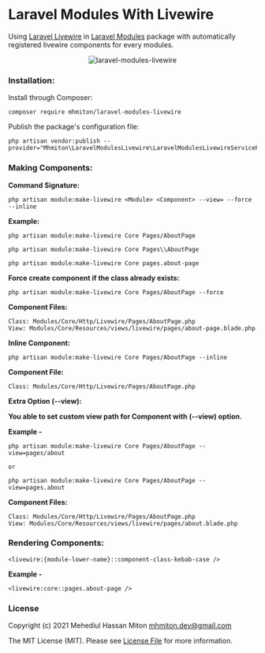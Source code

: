 # Laravel Modules With Livewire

Using [Laravel Livewire](https://github.com/livewire/livewire) in [Laravel Modules](https://github.com/nWidart/laravel-modules) package with automatically registered livewire components for every modules.

<p align="center">
    <img src="http://mhmiton.com/laravel-modules-livewire.png" alt="laravel-modules-livewire">
</p>

### Installation:

Install through Composer:

```
composer require mhmiton/laravel-modules-livewire
```

Publish the package's configuration file:

```
php artisan vendor:publish --provider="Mhmiton\LaravelModulesLivewire\LaravelModulesLivewireServiceProvider"
```

### Making Components:

**Command Signature:**

`php artisan module:make-livewire <Module> <Component> --view= --force --inline`

**Example:**

```
php artisan module:make-livewire Core Pages/AboutPage

php artisan module:make-livewire Core Pages\\AboutPage

php artisan module:make-livewire Core pages.about-page
```

**Force create component if the class already exists:**

`php artisan module:make-livewire Core Pages/AboutPage --force`

**Component Files:**

```
Class: Modules/Core/Http/Livewire/Pages/AboutPage.php
View: Modules/Core/Resources/views/livewire/pages/about-page.blade.php
```

**Inline Component:**

`php artisan module:make-livewire Core Pages/AboutPage --inline`

**Component File:**

`Class: Modules/Core/Http/Livewire/Pages/AboutPage.php`


**Extra Option (--view):**

**You able to set custom view path for Component with (--view) option.**

**Example -**

```
php artisan module:make-livewire Core Pages/AboutPage --view=pages/about

or

php artisan module:make-livewire Core Pages/AboutPage --view=pages.about
```

**Component Files:**

```
Class: Modules/Core/Http/Livewire/Pages/AboutPage.php
View: Modules/Core/Resources/views/livewire/pages/about.blade.php
```


### Rendering Components:

`<livewire:{module-lower-name}::component-class-kebab-case />`

**Example -**

`<livewire:core::pages.about-page />`

### License

Copyright (c) 2021 Mehediul Hassan Miton <mhmiton.dev@gmail.com>

The MIT License (MIT). Please see [License File](LICENSE.md) for more information.